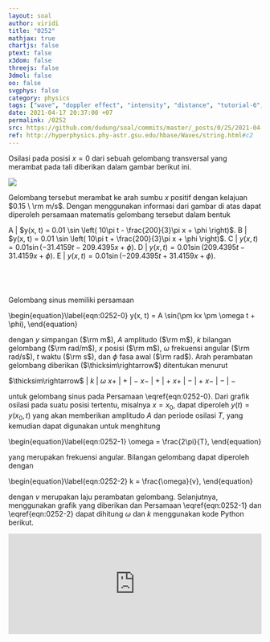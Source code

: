 ```yaml
---
layout: soal
author: viridi
title: "0252"
mathjax: true
chartjs: false
ptext: false
x3dom: false
threejs: false
3dmol: false
oo: false
svgphys: false
category: physics
tags: ["wave", "doppler effect", "intensity", "distance", "tutorial-6", "fi1202", "2020-2"]
date: 2021-04-17 20:37:00 +07
permalink: /0252
src: https://github.com/dudung/soal/commits/master/_posts/0/25/2021-04-17-elementary-physics-tutorial-6-2.md
ref: http://hyperphysics.phy-astr.gsu.edu/hbase/Waves/string.html#c2
---
```

Osilasi pada posisi $x = 0$ dari sebuah gelombang transversal yang merambat pada tali diberikan dalam gambar berikut ini.

![]({{site.baseurl}}/assets/img/0/25/0252.png)

Gelombang tersebut merambat ke arah sumbu $x$ positif dengan kelajuan $0.15 \ \rm m/s$. Dengan menggunakan informasi dari gambar di atas dapat diperoleh persamaan matematis gelombang tersebut dalam bentuk

A | $y(x, t) = 0.01 \sin \left( 10\pi t - \frac{200}{3}\pi x + \phi \right)$.
B | $y(x, t) = 0.01 \sin \left( 10\pi t + \frac{200}{3}\pi x + \phi \right)$.
C | $y(x, t) = 0.01 \sin \left( -31.4159 t - 209.4395 x + \phi \right)$.
D | $y(x, t) = 0.01 \sin \left( 209.4395 t - 31.4159 x + \phi \right)$.
E | $y(x, t) = 0.01 \sin \left( -209.4395 t + 31.4159 x + \phi \right)$.


## &nbsp;
Gelombang sinus memiliki persamaan

\begin{equation}\label{eqn:0252-0}
y(x, t) = A \sin(\pm kx \pm \omega t + \phi), 
\end{equation}

dengan $y$ simpangan ($\rm m$), $A$ amplitudo ($\rm m$), $k$ bilangan gelombang ($\rm rad/m$), $x$ posisi ($\rm m$), $\omega$ frekuensi angular ($\rm rad/s$), $t$ waktu ($\rm s$), dan $\phi$ fasa awal ($\rm rad$). Arah perambatan gelombang diberikan ($\thicksim\rightarrow$) ditentukan menurut

$\thicksim\rightarrow$ | $k$ | $\omega$
$x+$ | $+$ | $-$
$x-$ | $+$ | $+$
$x+$ | $-$ | $+$
$x-$ | $-$ | $-$

untuk gelombang sinus pada Persamaan \eqref{eqn:0252-0}. Dari grafik osilasi pada suatu posisi tertentu, misalnya $x = x_0$, dapat diperoleh $y(t) = y(x_0, t)$ yang akan memberikan amplitudo $A$ dan periode osilasi $T$, yang kemudian dapat digunakan untuk menghitung

\begin{equation}\label{eqn:0252-1}
\omega = \frac{2\pi}{T},
\end{equation}

yang merupakan frekuensi angular. Bilangan gelombang dapat diperoleh dengan

\begin{equation}\label{eqn:0252-2}
k = \frac{\omega}{v},
\end{equation}

dengan $v$ merupakan laju perambatan gelombang. Selanjutnya, menggunakan grafik yang diberikan dan Persamaan \eqref{eqn:0252-1} dan \eqref{eqn:0252-2} dapat dihitung $\omega$ dan $k$ menggunakan kode Python berikut.

<iframe src="https://trinket.io/embed/python/027e6599bc" width="100%" height="200" frameborder="0" marginwidth="0" marginheight="0" allowfullscreen></iframe>
